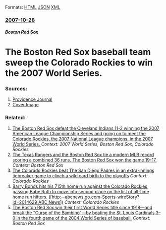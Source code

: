 
Formats: [HTML](/news/2007/10/28/the-boston-red-sox-baseball-team-sweep-the-colorado-rockies-to-win-the-2007-world-series.html)  [JSON](/news/2007/10/28/the-boston-red-sox-baseball-team-sweep-the-colorado-rockies-to-win-the-2007-world-series.json)  [XML](/news/2007/10/28/the-boston-red-sox-baseball-team-sweep-the-colorado-rockies-to-win-the-2007-world-series.xml)  

### [2007-10-28](/news/2007/10/28/index.md)

##### Boston Red Sox
#  The Boston Red Sox baseball team sweep the Colorado Rockies to win the 2007 World Series. 




### Sources:

1. [Providence Journal](http://www.projo.com/redsox/content/sp_bb_sox29_10-29-07_4B7LF7D_v24.34b79ec.html)
1. [Cover Image](http://www.providencejournal.com/Global/images/head/nameplate/providencejournal_logo.png)

### Related:

1. [ The Boston Red Sox defeat the Cleveland Indians 11-2 winning the 2007 American League Championship Series and going on to meet the Colorado Rockies, the 2007 National League champions, in the 2007 World Series. ](/news/2007/10/21/the-boston-red-sox-defeat-the-cleveland-indians-11-2-winning-the-2007-american-league-championship-series-and-going-on-to-meet-the-colorado.md) _Context: 2007 World Series, Boston Red Sox, Colorado Rockies_
2. [ The Texas Rangers and the Boston Red Sox tie a modern MLB record scoring a combined 36 runs. The Boston Red Sox won the game 19-17.](/news/2008/08/12/the-texas-rangers-and-the-boston-red-sox-tie-a-modern-mlb-record-scoring-a-combined-36-runs-the-boston-red-sox-won-the-game-19-17.md) _Context: Boston Red Sox_
3. [ The Colorado Rockies beat The San Diego Padres in an extra-innings tiebreaker game to clinch a wild card birth to the playoffs](/news/2007/10/1/the-colorado-rockies-beat-the-san-diego-padres-in-an-extra-innings-tiebreaker-game-to-clinch-a-wild-card-birth-to-the-playoffs.md) _Context: Colorado Rockies_
4. [ Barry Bonds hits his 715th home run against the Colorado Rockies, passing Babe Ruth to move into second place on the list of all-time home run hitters. ([http:--abcnews.go.com-Sports-wireStory?id=2014629 ABC News])](/news/2006/05/28/barry-bonds-hits-his-715th-home-run-against-the-colorado-rockies-passing-babe-ruth-to-move-into-second-place-on-the-list-of-all-time-home.md) _Context: Colorado Rockies_
5. [ The Boston Red Sox win their first World Series title since 1918&mdash;and break the "Curse of the Bambino"&mdash;by beating the St. Louis Cardinals 3&ndash;0 in the fourth game of the 2004 World Series of baseball.](/news/2004/10/27/the-boston-red-sox-win-their-first-world-series-title-since-1918-mdash-and-break-the-curse-of-the-bambino-mdash-by-beating-the-st-louis.md) _Context: Boston Red Sox_
